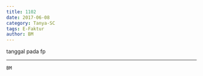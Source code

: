 ```yaml
---
title: 1102
date: 2017-06-08
category: Tanya-SC
tags: E-Faktur
author: BM
---
```


tanggal pada fp

---



`BM`
